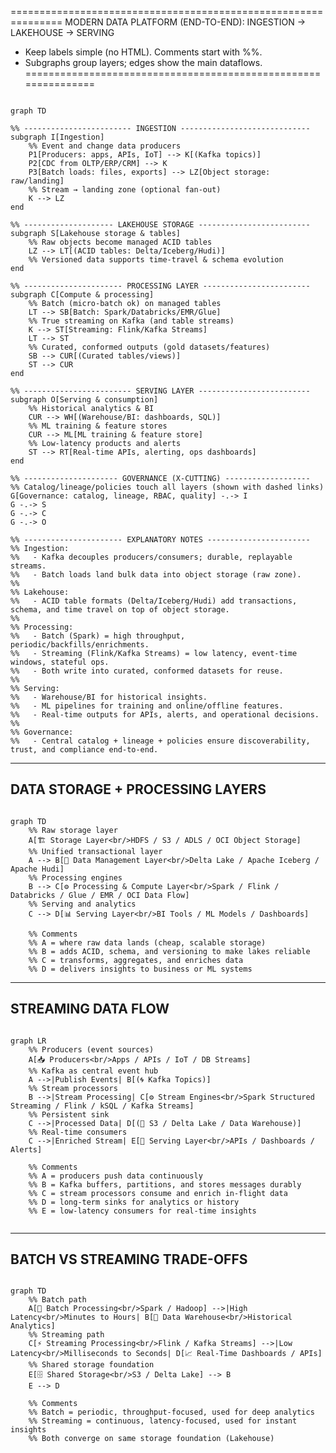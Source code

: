 ===============================================================
MODERN DATA PLATFORM (END-TO-END): INGESTION → LAKEHOUSE → SERVING
- Keep labels simple (no HTML). Comments start with %%.
- Subgraphs group layers; edges show the main dataflows.
 ===============================================================
```mermaid

graph TD

%% ------------------------ INGESTION -----------------------------
subgraph I[Ingestion]
    %% Event and change data producers
    P1[Producers: apps, APIs, IoT] --> K[(Kafka topics)]
    P2[CDC from OLTP/ERP/CRM] --> K
    P3[Batch loads: files, exports] --> LZ[Object storage: raw/landing]
    %% Stream → landing zone (optional fan-out)
    K --> LZ
end

%% -------------------- LAKEHOUSE STORAGE -------------------------
subgraph S[Lakehouse storage & tables]
    %% Raw objects become managed ACID tables
    LZ --> LT[(ACID tables: Delta/Iceberg/Hudi)]
    %% Versioned data supports time-travel & schema evolution
end

%% ---------------------- PROCESSING LAYER ------------------------
subgraph C[Compute & processing]
    %% Batch (micro-batch ok) on managed tables
    LT --> SB[Batch: Spark/Databricks/EMR/Glue]
    %% True streaming on Kafka (and table streams)
    K --> ST[Streaming: Flink/Kafka Streams]
    LT --> ST
    %% Curated, conformed outputs (gold datasets/features)
    SB --> CUR[(Curated tables/views)]
    ST --> CUR
end

%% ------------------------ SERVING LAYER -------------------------
subgraph O[Serving & consumption]
    %% Historical analytics & BI
    CUR --> WH[(Warehouse/BI: dashboards, SQL)]
    %% ML training & feature stores
    CUR --> ML[ML training & feature store]
    %% Low-latency products and alerts
    ST --> RT[Real-time APIs, alerting, ops dashboards]
end

%% --------------------- GOVERNANCE (X-CUTTING) -------------------
%% Catalog/lineage/policies touch all layers (shown with dashed links)
G[Governance: catalog, lineage, RBAC, quality] -.-> I
G -.-> S
G -.-> C
G -.-> O

%% ---------------------- EXPLANATORY NOTES -----------------------
%% Ingestion:
%%   - Kafka decouples producers/consumers; durable, replayable streams.
%%   - Batch loads land bulk data into object storage (raw zone).
%%
%% Lakehouse:
%%   - ACID table formats (Delta/Iceberg/Hudi) add transactions, schema, and time travel on top of object storage.
%%
%% Processing:
%%   - Batch (Spark) = high throughput, periodic/backfills/enrichments.
%%   - Streaming (Flink/Kafka Streams) = low latency, event-time windows, stateful ops.
%%   - Both write into curated, conformed datasets for reuse.
%%
%% Serving:
%%   - Warehouse/BI for historical insights.
%%   - ML pipelines for training and online/offline features.
%%   - Real-time outputs for APIs, alerts, and operational decisions.
%%
%% Governance:
%%   - Central catalog + lineage + policies ensure discoverability, trust, and compliance end-to-end.

```



---------------------------------------------------------------
DATA STORAGE + PROCESSING LAYERS
---------------------------------------------------------------

```mermaid

graph TD
    %% Raw storage layer
    A[🏗️ Storage Layer<br/>HDFS / S3 / ADLS / OCI Object Storage]
    %% Unified transactional layer
    A --> B[🧩 Data Management Layer<br/>Delta Lake / Apache Iceberg / Apache Hudi]
    %% Processing engines
    B --> C[⚙️ Processing & Compute Layer<br/>Spark / Flink / Databricks / Glue / EMR / OCI Data Flow]
    %% Serving and analytics
    C --> D[📊 Serving Layer<br/>BI Tools / ML Models / Dashboards]

    %% Comments
    %% A = where raw data lands (cheap, scalable storage)
    %% B = adds ACID, schema, and versioning to make lakes reliable
    %% C = transforms, aggregates, and enriches data
    %% D = delivers insights to business or ML systems

```
-------------------------------------------------------------------
STREAMING DATA FLOW
-------------------------------------------------------------------

```mermaid

graph LR
    %% Producers (event sources)
    A[📥 Producers<br/>Apps / APIs / IoT / DB Streams]
    %% Kafka as central event hub
    A -->|Publish Events| B[(🌀 Kafka Topics)]
    %% Stream processors
    B -->|Stream Processing| C[⚙️ Stream Engines<br/>Spark Structured Streaming / Flink / kSQL / Kafka Streams]
    %% Persistent sink
    C -->|Processed Data| D[(💾 S3 / Delta Lake / Data Warehouse)]
    %% Real-time consumers
    C -->|Enriched Stream| E[📡 Serving Layer<br/>APIs / Dashboards / Alerts]

    %% Comments
    %% A = producers push data continuously
    %% B = Kafka buffers, partitions, and stores messages durably
    %% C = stream processors consume and enrich in-flight data
    %% D = long-term sinks for analytics or history
    %% E = low-latency consumers for real-time insights


```
-------------------------------------------------------------------
 BATCH VS STREAMING TRADE-OFFS
-------------------------------------------------------------------
```mermaid

graph TD
    %% Batch path
    A[🧮 Batch Processing<br/>Spark / Hadoop] -->|High Latency<br/>Minutes to Hours| B[🏢 Data Warehouse<br/>Historical Analytics]
    %% Streaming path
    C[⚡ Streaming Processing<br/>Flink / Kafka Streams] -->|Low Latency<br/>Milliseconds to Seconds| D[📈 Real-Time Dashboards / APIs]
    %% Shared storage foundation
    E[🗄️ Shared Storage<br/>S3 / Delta Lake] --> B
    E --> D

    %% Comments
    %% Batch = periodic, throughput-focused, used for deep analytics
    %% Streaming = continuous, latency-focused, used for instant insights
    %% Both converge on same storage foundation (Lakehouse)

```
